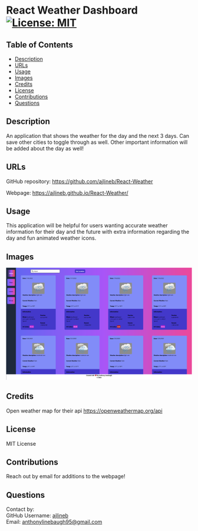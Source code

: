 # React Weather Dashboard [![License: MIT](https://img.shields.io/badge/License-MIT-yellow.svg)](https://opensource.org/licenses/MIT)

## Table of Contents

- [Description](#description)
- [URLs](#urls)
- [Usage](#usage)
- [Images](#images)
- [Credits](#credits)
- [License](#license)
- [Contributions](#contributions)
- [Questions](#questions)

## Description

An application that shows the weather for the day and the next 3 days. Can save other cities to toggle through as well. Other important information will be added about the day as well!

## URLs

GitHub repository: https://github.com/ajlineb/React-Weather

Webpage: https://ajlineb.github.io/React-Weather/

## Usage

This application will be helpful for users wanting accurate weather information for their day and the future with extra information regarding the day and fun animated weather icons.

## Images

![alt website](./src/img/webpage_weather.png)

## Credits

Open weather map for their api https://openweathermap.org/api

## License

MIT License

## Contributions

Reach out by email for additions to the webpage!

## Questions

Contact by:  
GitHub Username: [ajlineb](https://github.com/ajlineb)  
Email: anthonylinebaugh95@gmail.com
